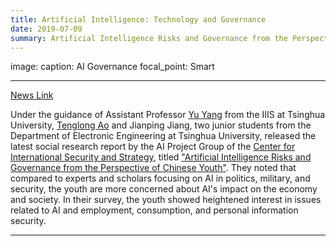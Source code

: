```yaml
---
title: Artificial Intelligence: Technology and Governance
date: 2019-07-09
summary: Artificial Intelligence Risks and Governance from the Perspective of Chinese Youth.
---
```



image:
  caption: AI Governance
  focal_point: Smart

---

[News Link](https://ciss.tsinghua.edu.cn/info/hyjx/461)

Under the guidance of Assistant Professor [Yu Yang](https://iiis.tsinghua.edu.cn/en/yuy/) from the IIIS at Tsinghua University, [Tenglong Ao](https://aubrey-ao.github.io/) and Jianping Jiang, two junior students from the Department of Electronic Engineering at Tsinghua University, released the latest social research report by the AI Project Group of the [Center for International Security and Strategy](https://ciss.tsinghua.edu.cn/column/index), titled ["Artificial Intelligence Risks and Governance from the Perspective of Chinese Youth"](https://www.sklib.cn/booklib/databasedetail?SiteID=122&ID=10188380&searchText=%25E4%25BA%25BA%25E5%25B7%25A5%25E6%2599%25BA%25E8%2583%25BD&fromSubID=). They noted that compared to experts and scholars focusing on AI in politics, military, and security, the youth are more concerned about AI's impact on the economy and society. In their survey, the youth showed heightened interest in issues related to AI and employment, consumption, and personal information security.

---